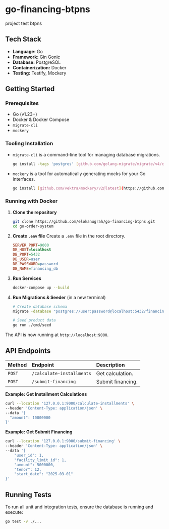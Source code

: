 # go-financing-btpns
project test btpns

## Tech Stack

  * **Language:** Go
  * **Framework:** Gin Gonic
  * **Database:** PostgreSQL
  * **Containerization:** Docker
  * **Testing:** Testify, Mockery

## Getting Started

### Prerequisites

  * Go (v1.23+)
  * Docker & Docker Compose
  * `migrate-cli`
  * `mockery`

### Tooling Installation

  * `migrate-cli` is a command-line tool for managing database migrations.

    ```bash
    go install -tags 'postgres' [github.com/golang-migrate/migrate/v4/cmd/migrate@latest](https://github.com/golang-migrate/migrate/v4/cmd/migrate@latest)
    ```
  * `mockery` is a tool for automatically generating mocks for your Go interfaces.
  
    ```bash
    go install [github.com/vektra/mockery/v2@latest](https://github.com/vektra/mockery/v2@latest)
    ```

### Running with Docker

1.  **Clone the repository**

    ```bash
    git clone https://github.com/elokanugrah/go-financing-btpns.git
    cd go-order-system
    ```

2.  **Create `.env` file**
    Create a `.env` file in the root directory.

    ```ini
    SERVER_PORT=9000
    DB_HOST=localhost
    DB_PORT=5432
    DB_USER=user
    DB_PASSWORD=password
    DB_NAME=financing_db
    ```

3.  **Run Services**

    ```bash
    docker-compose up --build
    ```

4.  **Run Migrations & Seeder** (in a new terminal)

    ```bash
    # Create database schema
    migrate -database "postgres://user:password@localhost:5432/financing_db?sslmode=disable" -path migration up

    # Seed product data
    go run ./cmd/seed
    ```

The API is now running at `http://localhost:9000`.

## API Endpoints


| Method | Endpoint              | Description              |
| :----- | :-------------------- | :----------------------- |
| `POST` | `/calculate-installments`      | Get calculation.    |
| `POST`  | `/submit-financing`      | Submit financing.       |


**Example: Get Installment Calculations**

```bash
curl --location '127.0.0.1:9000/calculate-installments' \
--header 'Content-Type: application/json' \
--data '{
  "amount": 10000000
}'
```

**Example: Get Submit Financing**

```bash
curl --location '127.0.0.1:9000/submit-financing' \
--header 'Content-Type: application/json' \
--data '{
    "user_id": 1,
    "facility_limit_id": 1,
    "amount": 5000000,
    "tenor": 12,
    "start_date": "2025-03-01"
}'
```

## Running Tests

To run all unit and integration tests, ensure the database is running and execute:

```bash
go test -v ./...
```